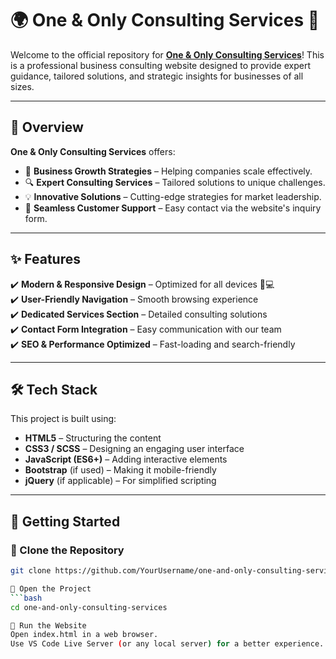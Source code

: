 # 🌍 One & Only Consulting Services 🚀

Welcome to the official repository for **[One & Only Consulting Services](http://oneandonlyconsultingservices.com)**! This is a professional business consulting website designed to provide expert guidance, tailored solutions, and strategic insights for businesses of all sizes. 

---

## 📖 Overview 

**One & Only Consulting Services** offers:  
- 🏅 **Business Growth Strategies** – Helping companies scale effectively.  
- 🔍 **Expert Consulting Services** – Tailored solutions to unique challenges.  
- 💡 **Innovative Solutions** – Cutting-edge strategies for market leadership.  
- 🤝 **Seamless Customer Support** – Easy contact via the website's inquiry form.  

---

## ✨ Features

✔️ **Modern & Responsive Design** – Optimized for all devices 📱💻  
✔️ **User-Friendly Navigation** – Smooth browsing experience  
✔️ **Dedicated Services Section** – Detailed consulting solutions  
✔️ **Contact Form Integration** – Easy communication with our team  
✔️ **SEO & Performance Optimized** – Fast-loading and search-friendly  

---

## 🛠️ Tech Stack

This project is built using:  
- **HTML5** – Structuring the content  
- **CSS3 / SCSS** – Designing an engaging user interface  
- **JavaScript (ES6+)** – Adding interactive elements  
- **Bootstrap** (if used) – Making it mobile-friendly  
- **jQuery** (if applicable) – For simplified scripting  

---

## 🚀 Getting Started

### 🔹 Clone the Repository
```bash
git clone https://github.com/YourUsername/one-and-only-consulting-services.git

🔹 Open the Project
```bash
cd one-and-only-consulting-services

🔹 Run the Website
Open index.html in a web browser.
Use VS Code Live Server (or any local server) for a better experience.
